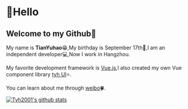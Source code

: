 # :wave:Hello

## Welcome to my Github:pushpin:

My name is **TianYuhao**:grin:,My birthday is September 17th:birthday:,I am an independent developer:computer:,Now I work in Hangzhou.

My favorite development framework is [Vue.js](https://v3.cn.vuejs.org),I also created my own Vue component library [tyh UI](https://tianyuhao.icu/tyhui/v3):star:.

You can learn about me through [weibo](https://weibo.com/u/7112859998):four_leaf_clover:.

[![Tyh2001's github stats](https://github-readme-stats.vercel.app/api?username=Tyh2001)](https://github.com/Tyh2001/tyh-ui2)
